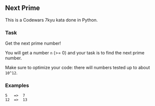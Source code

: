 ## Next Prime

This is a Codewars 7kyu kata done in Python.

### Task

Get the next prime number!

You will get a number `n` (>= 0) and your task is to find the next prime number.

Make sure to optimize your code: there will numbers tested up to about `10^12`.

### Examples

```text
5   =>  7
12  =>  13
```
